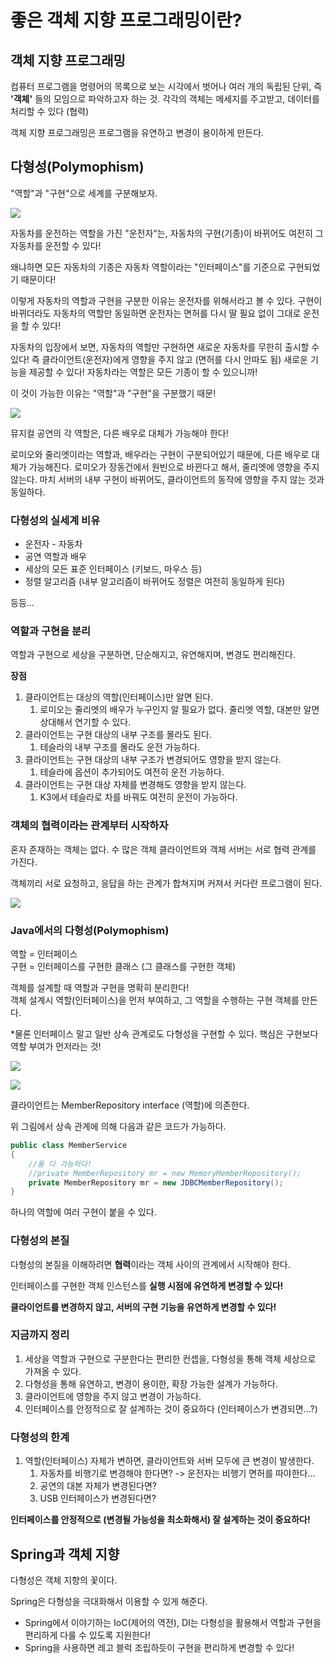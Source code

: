 # 좋은 객체 지향 프로그래밍이란?

## 객체 지향 프로그래밍
컴퓨터 프로그램을 명령어의 목록으로 보는 시각에서 벗어나 여러 개의 독립된 단위, 즉 **\'객체\'** 들의 모임으로 파악하고자 하는 것. 각각의 객체는 메세지를 주고받고, 데이터를 처리할 수 있다 (협력)

객체 지향 프로그래밍은 프로그램을 유연하고 변경이 용이하게 만든다.

## 다형성(Polymophism)
"역할"과 "구현"으로 세계를 구분해보자.

![](스크린샷%202022-03-31%20오후%205.38.52.png)

자동차를 운전하는 역할을 가진 "운전자"는, 자동차의 구현(기종)이 바뀌어도 여전히 그 자동차를 운전할 수 있다!

왜냐하면 모든 자동차의 기종은 자동차 역할이라는 "인터페이스"를 기준으로 구현되었기 때문이다!

이렇게 자동차의 역할과 구현을 구분한 이유는 운전자를 위해서라고 볼 수 있다. 구현이 바뀌더라도 자동차의 역할만 동일하면 운전자는 면허를 다시 딸 필요 없이 그대로 운전을 할 수 있다!

자동차의 입장에서 보면, 자동차의 역할만 구현하면 새로운 자동차를 무한히 출시할 수 있다! 즉 클라이언트(운전자)에게 영향을 주지 않고 (면허를 다시 안따도 됨) 새로운 기능을 제공할 수 있다! 자동차라는 역할은 모든 기종이 할 수 있으니까!

이 것이 가능한 이유는 "역할"과 "구현"을 구분했기 때문!

![](스크린샷%202022-03-31%20오후%205.43.01.png)

뮤지컬 공연의 각 역할은, 다른 배우로 대체가 가능해야 한다!

로미오와 줄리엣이라는 역할과, 배우라는 구현이 구분되어있기 때문에, 다른 배우로 대체가 가능해진다. 로미오가 장동건에서 원빈으로 바뀐다고 해서, 줄리엣에 영향을 주지 않는다. 마치 서버의 내부 구현이 바뀌어도, 클라이언트의 동작에 영향을 주지 않는 것과 동일하다.

### 다형성의 실세계 비유
- 운전자 - 자동차
- 공연 역할과 배우
- 세상의 모든 표준 인터페이스 (키보드, 마우스 등)
- 정렬 알고리즘 (내부 알고리즘이 바뀌어도 정렬은 여전히 동일하게 된다)

등등...

### 역할과 구현을 분리
역할과 구현으로 세상을 구분하면, 단순해지고, 유연해지며, 변경도 편리해진다.

**장점**
1. 클라이언트는 대상의 역할(인터페이스)만 알면 된다.
	1. 로미오는 줄리엣의 배우가 누구인지 알 필요가 없다. 줄리엣 역할, 대본만 알면 상대해서 연기할 수 있다.
2. 클라이언트는 구현 대상의 내부 구조를 몰라도 된다.
	1. 테슬라의 내부 구조를 몰라도 운전 가능하다.
3. 클라이언트는 구현 대상의 내부 구조가 변경되어도 영향을 받지 않는다.
	1. 테슬라에 옵션이 추가되어도 여전히 운전 가능하다.
4. 클라이언트는 구현 대상 자체를 변경해도 영향을 받지 않는다.
	1. K3에서 테슬라로 차를 바꿔도 여전히 운전이 가능하다.


### 객체의 협력이라는 관계부터 시작하자
혼자 존재하는 객체는 없다. 수 많은 객체 클라이언트와 객체 서버는 서로 협력 관계를 가진다.

객체끼리 서로 요청하고, 응답을 하는 관계가 합쳐지며 커져서 커다란 프로그램이 된다.

![](스크린샷%202022-03-31%20오후%205.54.06.png)


### Java에서의 다형성(Polymophism)
역할 = 인터페이스  
구현 = 인터페이스를 구현한 클래스 (그 클래스를 구현한 객체)

객체를 설계할 때 역할과 구현을 명확히 분리한다!  
객체 설계시 역할(인터페이스)을 먼저 부여하고, 그 역할을 수행하는 구현 객체를 만든다.

\*물론 인터페이스 말고 일반 상속 관계로도 다형성을 구현할 수 있다. 핵심은 구현보다 역할 부여가 먼저라는 것!

![](스크린샷%202022-03-31%20오후%205.55.16.png)

![](스크린샷%202022-03-31%20오후%205.55.46.png)

클라이언트는 MemberRepository interface (역할)에 의존한다.

위 그림에서 상속 관계에 의해 다음과 같은 코드가 가능하다.
```Java
public class MemberService
{
	//둘 다 가능하다!
	//private MemberRepository mr = new MemoryMemberRepository();
	private MemberRepository mr = new JDBCMemberRepository();
}
```

하나의 역할에 여러 구현이 붙을 수 있다.

### 다형성의 본질
다형성의 본질을 이해하려면 **협력**이라는 객체 사이의 관계에서 시작해야 한다.

인터페이스를 구현한 객체 인스턴스를 **실행 시점에 유연하게 변경할 수 있다!**

**클라이언트를 변경하지 않고, 서버의 구현 기능을 유연하게 변경할 수 있다!**


### 지금까지 정리
1. 세상을 역할과 구현으로 구분한다는 편리한 컨셉을, 다형성을 통해 객체 세상으로 가져올 수 있다.
2. 다형성을 통해 유연하고, 변경이 용이한, 확장 가능한 설계가 가능하다.
3. 클라이언트에 영향을 주지 않고 변경이 가능하다.
4. 인터페이스를 안정적으로 잘 설계하는 것이 중요하다 (인터페이스가 변경되면...?)


### 다형성의 한계
1. 역할(인터페이스) 자체가 변하면, 클라이언트와 서버 모두에 큰 변경이 발생한다.
	1. 자동차를 비행기로 변경해야 한다면? -> 운전자는 비행기 면허를 따야한다...
	2. 공연의 대본 자체가 변경된다면?
	3. USB 인터페이스가 변경된다면?

**인터페이스를 안정적으로 (변경될 가능성을 최소화해서) 잘 설계하는 것이 중요하다!**


## Spring과 객체 지향
다형성은 객체 지향의 꽃이다.

Spring은 다형성을 극대화해서 이용할 수 있게 해준다.
- Spring에서 이야기하는 IoC(제어의 역전), DI는 다형성을 활용해서 역할과 구현을 편리하게 다룰 수 있도록 지원한다!
-  Spring을 사용하면 레고 블럭 조립하듯이 구현을 편리하게 변경할 수 있다!

